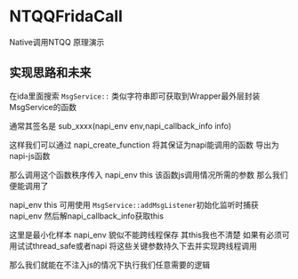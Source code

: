 # NTQQFridaCall
Native调用NTQQ 原理演示


## 实现思路和未来

在ida里面搜索 `MsgService::` 类似字符串即可获取到Wrapper最外层封装MsgService的函数

通常其签名是 sub_xxxx(napi_env env,napi_callback_info info)

这样我们可以通过 napi_create_function 将其保证为napi能调用的函数 导出为napi-js函数

那么调用这个函数秩序传入 napi_env this 该函数js调用情况所需的参数 那么我们便能调用了

napi_env this 可用使用 `MsgService::addMsgListener`初始化监听时捕获napi_env 然后解napi_callback_info获取this

这里是最小化样本 napi_env 貌似不能跨线程保存 其this我也不清楚 如果有必须可用试试thread_safe或者napi 将这些关键参数持久下去并实现跨线程调用

那么我们就能在不注入js的情况下执行我们任意需要的逻辑 